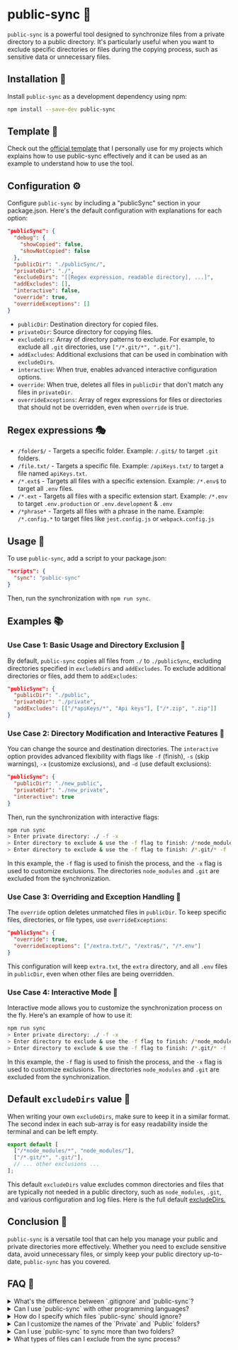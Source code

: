 # public-sync 🔄

`public-sync` is a powerful tool designed to synchronize files from a private directory to a public directory. It's particularly useful when you want to exclude specific directories or files during the copying process, such as sensitive data or unnecessary files.

## Installation 🔧

Install `public-sync` as a development dependency using npm:

```bash
npm install --save-dev public-sync
```

## Template 📄

Check out the [official template](https://github.com/OllyFN/public-sync-template) that I personally use for my projects which explains how to use public-sync effectively and it can be used as an example to understand how to use the tool.

## Configuration ⚙️

Configure `public-sync` by including a "publicSync" section in your package.json. Here's the default configuration with explanations for each option:

```json
"publicSync": {
  "debug": {
    "showCopied": false,
    "showNotCopied": false
  },
  "publicDir": "./publicSync/",
  "privateDir": "./",
  "excludeDirs": "[[Regex expression, readable directory], ...]",
  "addExcludes": [],
  "interactive": false,
  "override": true,
  "overrideExceptions": []
}
```

- `publicDir`: Destination directory for copied files.
- `privateDir`: Source directory for copying files.
- `excludeDirs`: Array of directory patterns to exclude. For example, to exclude all `.git` directories, use `["/*.git/*", ".git/"]`.
- `addExcludes`: Additional exclusions that can be used in combination with `excludeDirs`.
- `interactive`: When true, enables advanced interactive configuration options.
- `override`: When true, deletes all files in `publicDir` that don't match any files in `privateDir`.
- `overrideExceptions`: Array of regex expressions for files or directories that should not be overridden, even when `override` is true.

## Regex expressions 🎭

- `/folder$/` - Targets a specific folder. Example: `/.git$/` to target `.git` folders.
- `/file.txt/` - Targets a specific file. Example: `/apiKeys.txt/` to target a file named `apiKeys.txt`.
- `/*.ext$` - Targets all files with a specific extension. Example: `/*.env$` to target all `.env` files.
- `/*.ext` - Targets all files with a specific extension start. Example: `/*.env` to target `.env.production` or `.env.development` & `.env`
- `/*phrase*` - Targets all files with a phrase in the name. Example: `/*.config.*` to target files like `jest.config.js` or `webpack.config.js`

## Usage 🚀

To use `public-sync`, add a script to your package.json:

```json
"scripts": {
  "sync": "public-sync"
}
```

Then, run the synchronization with `npm run sync`.

## Examples 📚

### Use Case 1: Basic Usage and Directory Exclusion 📝

By default, `public-sync` copies all files from `./` to `./publicSync`, excluding directories specified in `excludeDirs` and `addExcludes`. To exclude additional directories or files, add them to `addExcludes`:

```json
"publicSync": {
  "publicDir": "./public",
  "privateDir": "./private",
  "addExcludes": [["/*apiKeys/*", "Api keys"], ["/*.zip", ".zip"]]
}
```

### Use Case 2: Directory Modification and Interactive Features 📁

You can change the source and destination directories. The `interactive` option provides advanced flexibility with flags like `-f` (finish), `-s` (skip warnings), `-x` (customize exclusions), and `-d` (use default exclusions):

```json
"publicSync": {
  "publicDir": "./new_public",
  "privateDir": "./new_private",
  "interactive": true
}
```

Then, run the synchronization with interactive flags:

```bash
npm run sync
> Enter private directory: ./ -f -x
> Enter directory to exclude & use the -f flag to finish: /*node_modules/*
> Enter directory to exclude & use the -f flag to finish: /*.git/* -f
```

In this example, the `-f` flag is used to finish the process, and the `-x` flag is used to customize exclusions. The directories `node_modules` and `.git` are excluded from the synchronization.

### Use Case 3: Overriding and Exception Handling 🚦

The `override` option deletes unmatched files in `publicDir`. To keep specific files, directories, or file types, use `overrideExceptions`:

```json
"publicSync": {
  "override": true,
  "overrideExceptions": ["/extra.txt/", "/extra$/", "/*.env"]
}
```

This configuration will keep `extra.txt`, the `extra` directory, and all `.env` files in `publicDir`, even when other files are being overridden.

### Use Case 4: Interactive Mode 💬

Interactive mode allows you to customize the synchronization process on the fly. Here's an example of how to use it:

```bash
npm run sync
> Enter private directory: ./ -f -x
> Enter directory to exclude & use the -f flag to finish: /*node_modules/*
> Enter directory to exclude & use the -f flag to finish: /*.git/* -f
```

In this example, the `-f` flag is used to finish the process, and the `-x` flag is used to customize exclusions. The directories `node_modules` and `.git` are excluded from the synchronization.

## Default `excludeDirs` value 📜

When writing your own `excludeDirs`, make sure to keep it in a similar format. The second index in each sub-array is for easy readability inside the terminal and can be left empty.

```js
export default [
  ["/*node_modules/*", "node_modules/"],
  ["/*.git/*", ".git/"],
  // ... other exclusions ...
];
```

This default `excludeDirs` value excludes common directories and files that are typically not needed in a public directory, such as `node_modules`, `.git`, and various configuration and log files. Here is the full default [excludeDirs.](src/utils/excludeDirs.js)

## Conclusion 🎉

`public-sync` is a versatile tool that can help you manage your public and private directories more effectively. Whether you need to exclude sensitive data, avoid unnecessary files, or simply keep your public directory up-to-date, `public-sync` has you covered.

## FAQ 🤔

<details>
<summary>What's the difference between `.gitignore` and `public-sync`?</summary>
`.gitignore` excludes files from Git tracking, while `public-sync` automates the process of copying files from one directory to another, excluding specified files. This is useful when you want to keep sensitive files (like `.env`) in a private GitHub repo, but also share your code publicly. Instead of manually managing two repositories and copying files, `public-sync` does the heavy lifting for you.
</details>

<details>
<summary>Can I use `public-sync` with other programming languages?</summary>
Yes, `public-sync` is language-agnostic. You can use it with any programming language.
</details>

<details>
<summary>How do I specify which files `public-sync` should ignore?</summary>
You can specify the files to ignore in the `package.json` file. In the `public-sync` configuration, add the file names or patterns to the `ignore` array. for more detailed information go to the Regex section of the public-sync repository.
</details>

<details>
<summary>Can I customize the names of the `Private` and `Public` folders?</summary>
Yes, you can customize the folder names. However, you'll need to update the `public-sync` configuration in `package.json` to reflect the new folder names.
</details>

<details>
<summary>Can I use `public-sync` to sync more than two folders?</summary>
`public-sync` is designed to sync files from one source folder to one destination folder. If you need to sync multiple folders, you will need to put all the folders you would want to sync inside the source folder.
</details>

<details>
<summary>What types of files can I exclude from the sync process?</summary>
You can exclude any type of file from the sync process. Commonly excluded files include `.env` files, log files, and other files containing sensitive information.
</details>

